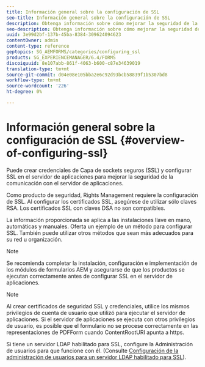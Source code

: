 ```yaml
---
title: Información general sobre la configuración de SSL
seo-title: Información general sobre la configuración de SSL
description: Obtenga información sobre cómo mejorar la seguridad de la comunicación mediante la configuración de SSL.
seo-description: Obtenga información sobre cómo mejorar la seguridad de la comunicación mediante la configuración de SSL.
uuid: 3e99d2bf-137b-45ba-8384-309624094623
contentOwner: admin
content-type: reference
geptopics: SG_AEMFORMS/categories/configuring_ssl
products: SG_EXPERIENCEMANAGER/6.4/FORMS
discoiquuid: 8e107abb-861f-4063-b600-c87e34639019
translation-type: tm+mt
source-git-commit: d04e08e105bba2e6c92d93bcb58839f1b5307bd8
workflow-type: tm+mt
source-wordcount: '226'
ht-degree: 0%

---
```



# Información general sobre la configuración de SSL {#overview-of-configuring-ssl}

Puede crear credenciales de Capa de sockets seguros (SSL) y configurar SSL en el servidor de aplicaciones para mejorar la seguridad de la comunicación con el servidor de aplicaciones.

Como producto de seguridad, Rights Management requiere la configuración de SSL. Al configurar los certificados SSL, asegúrese de utilizar sólo claves RSA. Los certificados SSL con claves DSA no son compatibles.

La información proporcionada se aplica a las instalaciones llave en mano, automáticas y manuales. Oferta un ejemplo de un método para configurar SSL. También puede utilizar otros métodos que sean más adecuados para su red u organización.

>[!NOTE]
>
>Se recomienda completar la instalación, configuración e implementación de los módulos de formularios AEM y asegurarse de que los productos se ejecutan correctamente antes de configurar SSL en el servidor de aplicaciones.

>[!NOTE]
>
>Al crear certificados de seguridad SSL y credenciales, utilice los mismos privilegios de cuenta de usuario que utilizó para ejecutar el servidor de aplicaciones. Si el servidor de aplicaciones se ejecuta con otros privilegios de usuario, es posible que el formulario no se procese correctamente en las representaciones de PDFForm cuando ContentRootURI apunta a https.

Si tiene un servidor LDAP habilitado para SSL, configure la Administración de usuarios para que funcione con él. (Consulte [Configuración de la administración de usuarios para un servidor LDAP habilitado para SSL](/help/forms/using/admin-help/configure-user-management-ssl-enabled.md#configure-user-management-for-an-ssl-enabled-ldap-server)).
